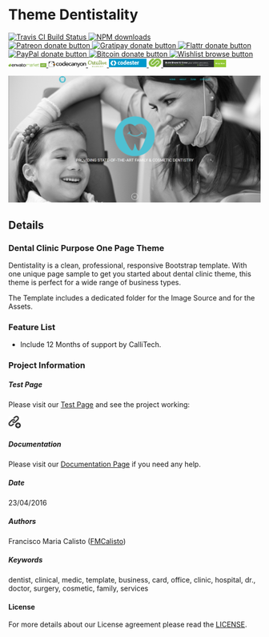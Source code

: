 # Theme Dentistality

<!-- BADGES/ -->

<span class="badge-travisci">
  <a href="http://travis-ci.org/CalliTechDev/theme-dentistality" title="Check this project's build status on TravisCI">
    <img src="https://img.shields.io/travis/CalliTechDev/theme-dentistality/master.svg" alt="Travis CI Build Status" />
  </a>
</span>
<span class="badge-npmdownloads">
  <a href="https://npmjs.org/package/theme-dentistality" title="View this project on NPM">
    <img src="https://img.shields.io/npm/dm/meetEatRead.svg" alt="NPM downloads" />
  </a>
</span>
<br class="badge-separator" />
<span class="badge-patreon">
  <a href="http://patreon.com/CalliTechDev" title="Donate to this project using Patreon">
    <img src="https://img.shields.io/badge/patreon-donate-yellow.svg" alt="Patreon donate button" />
  </a>
</span>
<span class="badge-gratipay">
  <a href="https://www.gratipay.com/CalliTechDev" title="Donate weekly to this project using Gratipay">
    <img src="https://img.shields.io/badge/gratipay-donate-yellow.svg" alt="Gratipay donate button" />
  </a>
</span>
<span class="badge-flattr">
  <a href="https://flattr.com/profile/CalliTechDev" title="Donate to this project using Flattr">
    <img src="https://img.shields.io/badge/flattr-donate-yellow.svg" alt="Flattr donate button" />
  </a>
</span>
<span class="badge-paypal">
  <a href="#" title="Donate to this project using Paypal">
    <img src="https://img.shields.io/badge/paypal-donate-yellow.svg" alt="PayPal donate button" />
  </a>
</span>
<span class="badge-bitcoin">
  <a href="#" title="Donate once-off to this project using Bitcoin">
    <img src="https://img.shields.io/badge/bitcoin-donate-yellow.svg" alt="Bitcoin donate button" />
  </a>
</span>
<span class="badge-wishlist">
  <a href="#" title="Buy an item on our wishlist for us">
    <img src="https://img.shields.io/badge/wishlist-donate-yellow.svg" alt="Wishlist browse button" />
  </a>
</span>
<br class="badge-separator" />
<span class="image">
  <a href="http://themeforest.net/user/callitechstore/portfolio?ref=CalliTechStore" title="Envato Market">
    <img src="assets/envato-market-api--dark.png" alt="envato market" width="15%" height="15%" />
  </a>
</span>
<span class="image">
  <a href="http://themeforest.net/user/callitechstore/portfolio?ref=CalliTechStore" title="Envato Market">
    <img src="assets/codecanyon-light-background.png" alt="codecanyon" width="15%" height="15%" />
  </a>
</span>
<span class="image">
  <a href="https://creativemarket.com/CalliTechStore?u=CalliTechStore" title="Creative Market">
    <img src="assets/CreativeMarket-Logo.png" alt="envato market" width="7.5%" height="7.5%" />
  </a>
</span>
<span class="image">
  <a href="https://www.codester.com?ref=CalliTechStore" title="Codester">
    <img src="assets/logo-v2-blue.png" alt="codester" width="15%" height="15%" />
  </a>
</span>
<span class="image">
  <a href="http://www.codegrape.com/?ref=CalliTechStore" title="CodeGrape">
    <img src="assets/logo1-codegrape.png" alt="codegrape" width="5%" height="5%" />
  </a>
</span>
<span class="image">
  <a href="https://www.mojomarketplace.com/?r=CalliTechStore" title="Mojo">
    <img src="assets/banner_728x90.png" alt="mojo" width="25%" height="25%" />
  </a>
</span>

<!-- /BADGES -->

![alt tag](assets/screenshot.png "Slider Preview")

## Details

### Dental Clinic Purpose One Page Theme

Dentistality is a clean, professional, responsive Bootstrap template. With one unique page sample to get you started about dental clinic theme, this theme is perfect for a wide range of business types.

The Template includes a dedicated folder for the Image Source and for the Assets.

### Feature List

- Include 12 Months of support by CalliTech.


### Project Information

##### Test Page

Please visit our [Test Page](http://theme-dentistality.calli.tech/) and see the project working:

<span class="image">
  <a href="http://http://theme-dentistality.calli.tech//" title="link">
    <img src="assets/add_link.png" alt="link" width="5%" height="5%" />
  </a>
</span>

##### Documentation

Please visit our [Documentation Page](http://theme-dentistality.calli.tech/docs/documentation.html) if you need any help.

##### Date

23/04/2016

##### Authors

Francisco Maria Calisto ([FMCalisto](https://github.com/FMCalisto))

##### Keywords

dentist, clinical, medic, template, business, card, office, clinic, hospital, dr., doctor, surgery, cosmetic, family, services


#### License

For more details about our License agreement please read the [LICENSE](https://github.com/CalliTechDev/theme-dentistality/blob/master/LICENSE.md).
